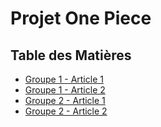 # Projet One Piece

## Table des Matières
- [Groupe 1 - Article 1](Articles/Groupe1/article1.md)
- [Groupe 1 - Article 2](Articles/Groupe1/article2.md)
- [Groupe 2 - Article 1](Articles/Groupe2/article1.md)
- [Groupe 2 - Article 2](Articles/Groupe2/article2.md)
